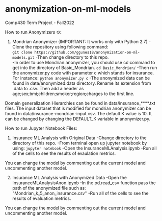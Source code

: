 # anonymization-on-ml-models
Comp430 Term Project - Fall2022


How to run Anonymizers :gear::

1) Mondrian Anonymizer (IMPORTANT: It works only with Python 2.7)
-Clone the repository using following command:<br>
``` git clone https://github.com/ggunes18/anonymization-on-ml-models.git ```
-Then change directory to this repo.<br>
-In order to use Mondrian anonymizer, you should use cd command to get into the directory of Basic_Mondrian.
``` cd Basic_Mondrian/ ```
-Then run the anonymizer.py code with parameter c which stands for insurance. For instance:
``` python anonymizer.py c ```
-The anonymized data can be found in data/anonymized.data directory. Rename its extension from .data to .csv. Then add a header as age;sex;bmi;children;smoker;region;charges to the first line.

Domain generalization Hierarchies can be found in data/insurance_****.txt files. The input dataset that is modified for mondrian anonymizer can be found in data/insurance-mondrian-input.csv. 
The default K value is 10. It can be changed by changing the DEFAULT_K variable in anonymizer.py.

How to run Jupyter Notebook Files:
1) Insurance ML Analysis with Original Data
-Change directory to the directory of this repo.
-From terminal open up jupyter notebook by using:
``` jupyter notebook ```
-Open the InsuranceMLAnalysis.ipynb
-Run all of the cells to see the results of evaulation metrics.

You can change the model by commenting out the current model and uncommenting another model.

2) Insurance ML Analysis with Anonymized Data
-Open the InsuranceMLAnalysisAnon.ipynb
-In the pd.read_csv function pass the path of the anonymized file such as:
"Mondrian_k_5_anon_insurance.csv"
-Run all of the cells to see the results of evaluation metrics.

You can change the model by commenting out the current model and uncommenting another model.
